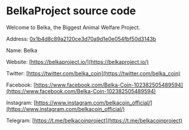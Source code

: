 # BelkaProject source code
Welcome to Belka, the Biggest Animal Welfare Project. 

Address:  [0x1b4d8c89a2120ce3d70a9d1e0e054fbf50d3143b](https://bscscan.com/address/0x1b4d8c89a2120ce3d70a9d1e0e054fbf50d3143b#code)

Name:     Belka

Website:  [https://belkaproject.io/](https://belkaproject.io/)

Twitter:  [https://twitter.com/belka_coin](https://twitter.com/belka_coin)

Facebook: [https://www.facebook.com/Belka-Coin-102382505489594](https://www.facebook.com/Belka-Coin-102382505489594)

Instagram: [https://www.instagram.com/belkacoin_official/](https://www.instagram.com/belkacoin_official/)

Telegram: [https://t.me/belkacoinproject](https://t.me/belkacoinproject)

